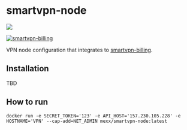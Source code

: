 # smartvpn-node

[![](https://images.microbadger.com/badges/version/mexx/smartvpn-billing.svg)](https://hub.docker.com/r/mexx/smartvpn-node)

<a href="https://imgbb.com/"><img src="https://image.ibb.co/gEVXM9/Screen-Shot-2018-10-14-at-18-34-17.png" alt="smartvpn-billing" border="0"></a>

VPN node configuration that integrates to [smartvpn-billing](https://github.com/Mehonoshin/smartvpn-billing).

## Installation

TBD

## How to run

```
docker run -e SECRET_TOKEN='123' -e API_HOST='157.230.105.228' -e HOSTNAME='VPN' --cap-add=NET_ADMIN mexx/smartvpn-node:latest
```
